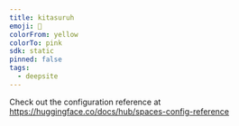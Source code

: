 ```yaml
---
title: kitasuruh
emoji: 🐳
colorFrom: yellow
colorTo: pink
sdk: static
pinned: false
tags:
  - deepsite
---
```


Check out the configuration reference at https://huggingface.co/docs/hub/spaces-config-reference